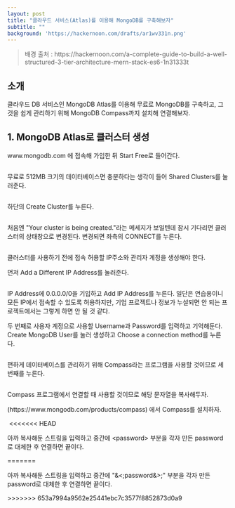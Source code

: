 ```yaml
---
layout: post
title: "클라우드 서비스(Atlas)를 이용해 MongoDB를 구축해보자"
subtitle: ""
background: 'https://hackernoon.com/drafts/ar1wv331n.png'
---
```

<blockquote class="blockquote">배경 출처 : https://hackernoon.com/a-complete-guide-to-build-a-well-structured-3-tier-architecture-mern-stack-es6-1n31333t</blockquote>

<h2 class="section-heading">소개</h2>

<p>클라우드 DB 서비스인 MongoDB Atlas를 이용해 무료로 MongoDB를 구축하고, 그것을 쉽게 관리하기 위해 MongoDB Compass까지 설치해 연결해보자.</p>

<h2 class="section-heading">1. MongoDB Atlas로 클러스터 생성</h2>
<p>www.mongodb.com 에 접속해 가입한 뒤 Start Free로 들어간다.</p>

<img class="img-fluid" src="../img/MongoDB1/1.jpg" alt="">
<p>무료로 512MB 크기의 데이터베이스면 충분하다는 생각이 들어 Shared Clusters를 눌러준다.</p>

<img class="img-fluid" src="../img/MongoDB1/2.jpg" alt="">
<p>하단의 Create Cluster를 누른다.</p>

<img class="img-fluid" src="../img/MongoDB1/3.png" alt="">
<p>처음엔 "Your cluster is being created."라는 메세지가 보일텐데 잠시 기다리면 클러스터의 상태창으로 변경된다. 변경되면 좌측의 CONNECT를 누른다.</p>

<img class="img-fluid" src="../img/MongoDB1/4.jpg" alt="">
<p>클러스터를 사용하기 전에 접속 허용할 IP주소와 관리자 계정을 생성해야 한다.</p>
<p>먼저 Add a Different IP Address를 눌러준다.</p>

<img class="img-fluid" src="../img/MongoDB1/5.jpg" alt="">
<p>IP Address에 0.0.0.0/0을 기입하고 Add IP Address를 누른다. 일단은 연습용이니 모든 IP에서 접속할 수 있도록 허용하지만, 기업 프로젝트나 정보가 누설되면 안 되는 프로젝트에서는 그렇게 하면 안 될 것 같다.</p>
<p>두 번째로 사용자 계정으로 사용할 Username과 Password를 입력하고 기억해둔다. Create MongoDB User를 눌러 생성하고 Choose a connection method를 누른다.</p>

<img class="img-fluid" src="../img/MongoDB1/6.jpg" alt="">
<p>편하게 데이터베이스를 관리하기 위해 Compass라는 프로그램을 사용할 것이므로 세 번째를 누른다.</p>

<img class="img-fluid" src="../img/MongoDB1/8.jpg" alt="">
<p>Compass 프로그램에서 연결할 때 사용할 것이므로 해당 문자열을 복사해두자.</p>

<p>(https://www.mongodb.com/products/compass) 에서 Compass를 설치하자.</p>

<img class="img-fluid" src="../img/MongoDB1/9.png" alt="">
<<<<<<< HEAD
<p>아까 복사해둔 스트링을 입력하고 중간에 &lt;password&gt; 부분을 각자 만든 password로 대체한 후 연결하면 끝이다.</p>
=======
<p>아까 복사해둔 스트링을 입력하고 중간에 "&<;password&>;" 부분을 각자 만든 password로 대체한 후 연결하면 끝이다.</p>
>>>>>>> 653a7994a9562e25441ebc7c3577f8852873d0a9


